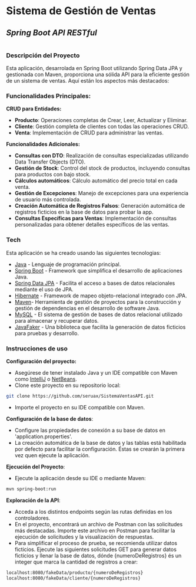 # Sistema de Gestión de Ventas
## _Spring Boot API RESTful_
#
### Descripción del Proyecto
Esta aplicación, desarrolada en Spring Boot utilizando Spring Data JPA y gestionada con Maven, proporciona una sólida API para la eficiente gestión de un sistema de ventas. Aquí están los aspectos más destacados:


### Funcionalidades Principales:
**CRUD para Entidades:**
- **Producto**: Operaciones completas de Crear, Leer, Actualizar y Eliminar.
- **Cliente**: Gestión completa de clientes con todas las operaciones CRUD.
- **Venta**: Implementación de CRUD para administrar las ventas.

**Funcionalidades Adicionales:**
- **Consultas con DTO**: Realización de consultas especializadas utilizando Data Transfer Objects (DTO).
- **Gestión de Stock**: Control del stock de productos, incluyendo consultas para productos con bajo stock.
- **Cálculos automáticos**: Cálculo automático del precio total en cada venta.
- **Gestión de Excepciones**: Manejo de excepciones para una experiencia de usuario más controlada.
- **Creación Automática de Registros Falsos**: Generación automática de registros ficticios en la base de datos para probar la app.
- **Consultas Específicas para Ventas**: Implementación de consultas personalizadas para obtener detalles específicos de las ventas.

### Tech
Esta aplicación se ha creado usando las siguientes tecnologias:


- [Java] - Lenguaje de programación principal.
- [Spring Boot] - Framework que simplifica el desarrollo de aplicaciones Java.
- [Spring Data JPA] - Facilita el acceso a bases de datos relacionales mediante el uso de JPA.
- [Hibernate] - Framework de mapeo objeto-relacional integrado con JPA.
- [Maven]- Herramienta de gestión de proyectos para la construcción y gestión de dependencias en el desarrollo de software Java.
- [MySQL] - El sistema de gestión de bases de datos relacional utilizado para almacenar y recuperar datos.
- [JavaFaker] - Una biblioteca que facilita la generación de datos ficticios para pruebas y desarrollo.

### Instrucciones de uso
**Configuración del proyecto:**
- Asegúrese de tener instalado Java y un IDE compatible con Maven como [IntelliJ] o [NetBeans].
- Clone este proyecto en su repositorio local: 
```sh
git clone https://github.com/seruax/SistemaVentasAPI.git
```
- Importe el proyecto en su IDE compatible con Maven.

**Configuración de la base de datos**:
- Configure las propiedades de conexión a su base de datos en 'application.properties'.
- La creación automática de la base de datos y las tablas está habilitada por defecto para facilitar la configuración. Éstas se crearán la primera vez quen ejecute la aplicación.

**Ejecución del Proyecto**:
- Ejecute la aplicación desde su IDE o mediante Maven:
```sh
mvn spring-boot:run
```

**Exploración de la API**:
- Acceda a los distintos endpoints según las rutas definidas en los controladores.
- En el proyecto, encontrará un archivo de Postman con las solicitudes más destacadas. Importe este archivo en Postman para facilitar la ejecución de solicitudes y la visualización de respuestas.
- Para simplificar el proceso de prueba, se recomienda utilizar datos ficticios. Ejecute las siguientes solicitudes GET para generar datos ficticios y llenar la base de datos, dónde {numeroDeRegistros} és un integer que marca la cantidad de registros a crear:
```sh
localhost:8080/fakeData/producto/{numeroDeRegistros}
localhost:8080/fakeData/cliente/{numeroDeRegistros}
```



   [Java]: <https://www.oracle.com/es/java/technologies/downloads/>
   [Spring Boot]: <https://spring.io/projects/spring-boot>
   [Spring Data JPA]: <https://spring.io/projects/spring-data-jpa>
   [Hibernate]: <https://hibernate.org>
   [MySQL]: <https://www.mysql.com>
   [JavaFaker]: <https://github.com/DiUS/java-faker>
   [Maven]: <https://maven.apache.org>
   [IntelliJ]: <https://www.jetbrains.com/es-es/idea/>
   [NetBeans]: <https://netbeans.apache.org/front/main/>
